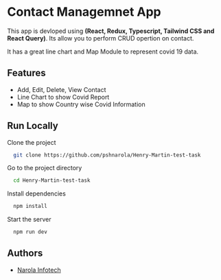 # Contact Managemnet App

This app is devloped using **(React, Redux, Typescript, Tailwind CSS and React Query)**. Its allow you to perform CRUD opertion on contact.

It has a great line chart and Map Module to represent covid 19 data.


## Features

- Add, Edit, Delete, View Contact
- Line Chart to show Covid Report
- Map to show Country wise Covid Information


## Run Locally

Clone the project

```bash
  git clone https://github.com/pshnarola/Henry-Martin-test-task
```

Go to the project directory

```bash
  cd Henry-Martin-test-task
```

Install dependencies

```bash
  npm install
```

Start the server

```bash
  npm run dev
```

## Authors

- [Narola Infotech]()